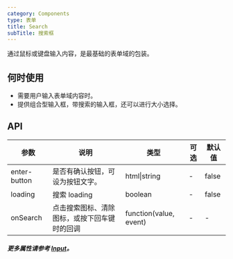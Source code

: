 ```yaml
---
category: Components
type: 表单
title: Search  
subTitle: 搜索框
---
```


通过鼠标或键盘输入内容，是最基础的表单域的包装。

## 何时使用
- 需要用户输入表单域内容时。
- 提供组合型输入框，带搜索的输入框，还可以进行大小选择。



## API 
| 参数         | 说明                                         | 类型                   | 可选 | 默认值 |
| ------------ | -------------------------------------------- | ---------------------- | ---- | ------ |
| enter-button | 是否有确认按钮，可设为按钮文字。             | html\|string           | -    | false  |
| loading      | 搜索 loading                                 | boolean                | -    | false  |
| onSearch     | 点击搜索图标、清除图标，或按下回车键时的回调 | function(value, event) | -    | - |

##### 更多属性请参考 [Input](/components/input/#API)。